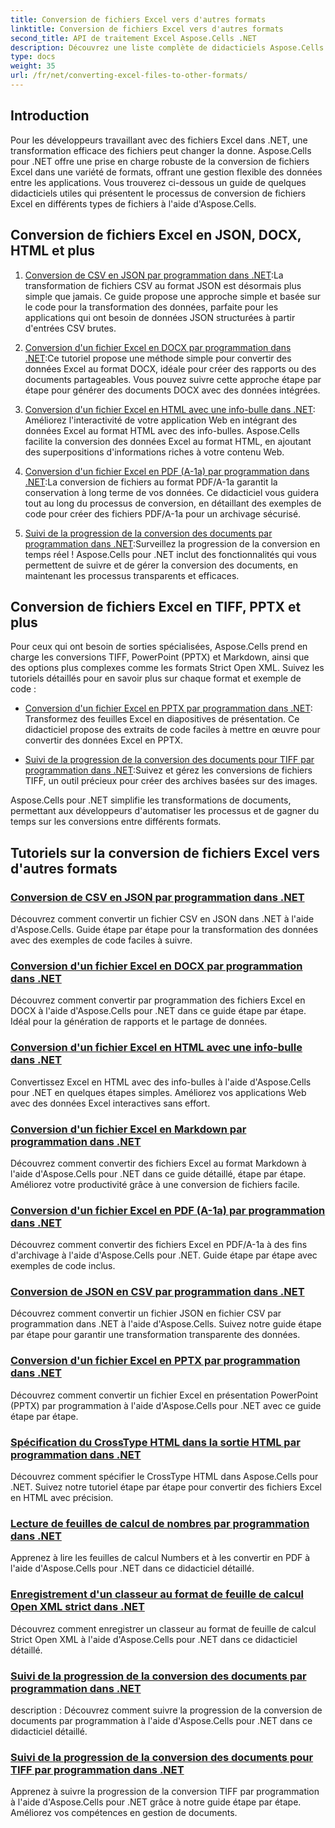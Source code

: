 ```yaml
---
title: Conversion de fichiers Excel vers d'autres formats
linktitle: Conversion de fichiers Excel vers d'autres formats
second_title: API de traitement Excel Aspose.Cells .NET
description: Découvrez une liste complète de didacticiels Aspose.Cells pour .NET pour convertir des fichiers Excel dans des formats tels que JSON, DOCX, HTML, PDF, Markdown, etc.
type: docs
weight: 35
url: /fr/net/converting-excel-files-to-other-formats/
---
```

## Introduction

Pour les développeurs travaillant avec des fichiers Excel dans .NET, une transformation efficace des fichiers peut changer la donne. Aspose.Cells pour .NET offre une prise en charge robuste de la conversion de fichiers Excel dans une variété de formats, offrant une gestion flexible des données entre les applications. Vous trouverez ci-dessous un guide de quelques didacticiels utiles qui présentent le processus de conversion de fichiers Excel en différents types de fichiers à l'aide d'Aspose.Cells.

## Conversion de fichiers Excel en JSON, DOCX, HTML et plus

1. [Conversion de CSV en JSON par programmation dans .NET](./converting-csv-to-json/):La transformation de fichiers CSV au format JSON est désormais plus simple que jamais. Ce guide propose une approche simple et basée sur le code pour la transformation des données, parfaite pour les applications qui ont besoin de données JSON structurées à partir d'entrées CSV brutes.

2. [Conversion d'un fichier Excel en DOCX par programmation dans .NET](./converting-excel-file-to-docx/):Ce tutoriel propose une méthode simple pour convertir des données Excel au format DOCX, idéale pour créer des rapports ou des documents partageables. Vous pouvez suivre cette approche étape par étape pour générer des documents DOCX avec des données intégrées.

3. [Conversion d'un fichier Excel en HTML avec une info-bulle dans .NET](./converting-excel-file-to-html-with-tooltip/): Améliorez l'interactivité de votre application Web en intégrant des données Excel au format HTML avec des info-bulles. Aspose.Cells facilite la conversion des données Excel au format HTML, en ajoutant des superpositions d'informations riches à votre contenu Web.

4. [Conversion d'un fichier Excel en PDF (A-1a) par programmation dans .NET](./converting-excel-file-to-pdf-a-1a/):La conversion de fichiers au format PDF/A-1a garantit la conservation à long terme de vos données. Ce didacticiel vous guidera tout au long du processus de conversion, en détaillant des exemples de code pour créer des fichiers PDF/A-1a pour un archivage sécurisé.

5. [Suivi de la progression de la conversion des documents par programmation dans .NET](./tracking-document-conversion-progress/):Surveillez la progression de la conversion en temps réel ! Aspose.Cells pour .NET inclut des fonctionnalités qui vous permettent de suivre et de gérer la conversion des documents, en maintenant les processus transparents et efficaces.

## Conversion de fichiers Excel en TIFF, PPTX et plus

Pour ceux qui ont besoin de sorties spécialisées, Aspose.Cells prend en charge les conversions TIFF, PowerPoint (PPTX) et Markdown, ainsi que des options plus complexes comme les formats Strict Open XML. Suivez les tutoriels détaillés pour en savoir plus sur chaque format et exemple de code :

- [Conversion d'un fichier Excel en PPTX par programmation dans .NET](./converting-excel-file-to-pptx/): Transformez des feuilles Excel en diapositives de présentation. Ce didacticiel propose des extraits de code faciles à mettre en œuvre pour convertir des données Excel en PPTX.

- [Suivi de la progression de la conversion des documents pour TIFF par programmation dans .NET](./tracking-document-conversion-progress-for-tiff/):Suivez et gérez les conversions de fichiers TIFF, un outil précieux pour créer des archives basées sur des images.

Aspose.Cells pour .NET simplifie les transformations de documents, permettant aux développeurs d'automatiser les processus et de gagner du temps sur les conversions entre différents formats.

## Tutoriels sur la conversion de fichiers Excel vers d'autres formats
### [Conversion de CSV en JSON par programmation dans .NET](./converting-csv-to-json/)
Découvrez comment convertir un fichier CSV en JSON dans .NET à l'aide d'Aspose.Cells. Guide étape par étape pour la transformation des données avec des exemples de code faciles à suivre.
### [Conversion d'un fichier Excel en DOCX par programmation dans .NET](./converting-excel-file-to-docx/)
Découvrez comment convertir par programmation des fichiers Excel en DOCX à l'aide d'Aspose.Cells pour .NET dans ce guide étape par étape. Idéal pour la génération de rapports et le partage de données.
### [Conversion d'un fichier Excel en HTML avec une info-bulle dans .NET](./converting-excel-file-to-html-with-tooltip/)
Convertissez Excel en HTML avec des info-bulles à l'aide d'Aspose.Cells pour .NET en quelques étapes simples. Améliorez vos applications Web avec des données Excel interactives sans effort.
### [Conversion d'un fichier Excel en Markdown par programmation dans .NET](./converting-excel-file-to-markdown/)
Découvrez comment convertir des fichiers Excel au format Markdown à l'aide d'Aspose.Cells pour .NET dans ce guide détaillé, étape par étape. Améliorez votre productivité grâce à une conversion de fichiers facile.
### [Conversion d'un fichier Excel en PDF (A-1a) par programmation dans .NET](./converting-excel-file-to-pdf-a-1a/)
Découvrez comment convertir des fichiers Excel en PDF/A-1a à des fins d'archivage à l'aide d'Aspose.Cells pour .NET. Guide étape par étape avec exemples de code inclus.
### [Conversion de JSON en CSV par programmation dans .NET](./converting-json-to-csv/)
Découvrez comment convertir un fichier JSON en fichier CSV par programmation dans .NET à l'aide d'Aspose.Cells. Suivez notre guide étape par étape pour garantir une transformation transparente des données.
### [Conversion d'un fichier Excel en PPTX par programmation dans .NET](./converting-excel-file-to-pptx/)
Découvrez comment convertir un fichier Excel en présentation PowerPoint (PPTX) par programmation à l'aide d'Aspose.Cells pour .NET avec ce guide étape par étape.
### [Spécification du CrossType HTML dans la sortie HTML par programmation dans .NET](./specifying-html-crosstype-in-output-html/)
Découvrez comment spécifier le CrossType HTML dans Aspose.Cells pour .NET. Suivez notre tutoriel étape par étape pour convertir des fichiers Excel en HTML avec précision.
### [Lecture de feuilles de calcul de nombres par programmation dans .NET](./reading-numbers-spreadsheet/)
Apprenez à lire les feuilles de calcul Numbers et à les convertir en PDF à l'aide d'Aspose.Cells pour .NET dans ce didacticiel détaillé.
### [Enregistrement d'un classeur au format de feuille de calcul Open XML strict dans .NET](./saving-workbook-to-strict-open-xml-spreadsheet-format/)
Découvrez comment enregistrer un classeur au format de feuille de calcul Strict Open XML à l'aide d'Aspose.Cells pour .NET dans ce didacticiel détaillé.
### [Suivi de la progression de la conversion des documents par programmation dans .NET](./tracking-document-conversion-progress/)
description : Découvrez comment suivre la progression de la conversion de documents par programmation à l'aide d'Aspose.Cells pour .NET dans ce didacticiel détaillé.
### [Suivi de la progression de la conversion des documents pour TIFF par programmation dans .NET](./tracking-document-conversion-progress-for-tiff/)
Apprenez à suivre la progression de la conversion TIFF par programmation à l'aide d'Aspose.Cells pour .NET grâce à notre guide étape par étape. Améliorez vos compétences en gestion de documents.
